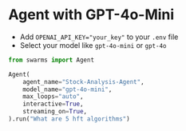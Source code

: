 # Agent with GPT-4o-Mini

- Add `OPENAI_API_KEY="your_key"` to your `.env` file
- Select your model like `gpt-4o-mini` or `gpt-4o`

```python
from swarms import Agent

Agent(
    agent_name="Stock-Analysis-Agent",
    model_name="gpt-4o-mini",
    max_loops="auto",
    interactive=True,
    streaming_on=True,
).run("What are 5 hft algorithms")
```
